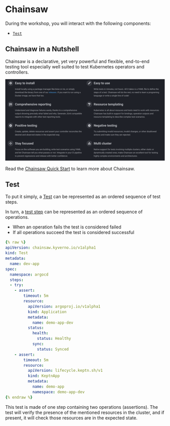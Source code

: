 # Chainsaw

During the workshop, you will interact with the following components:

- [`Test`](#test)

## Chainsaw in a Nutshell

Chainsaw is a declarative, yet very powerful and flexible, end-to-end testing tool especially well suited to test Kubernetes operators and controllers.

![Chainsaw Overview](chainsaw-overview.png)

Read the [Chainsaw Quick Start](https://kyverno.github.io/chainsaw/latest/quick-start/) to learn more about Chainsaw.

## Test

To put it simply, a [Test](https://kyverno.github.io/chainsaw/latest/reference/apis/chainsaw.v1alpha1/#chainsaw-kyverno-io-v1alpha1-Test) can be represented as an ordered sequence of test steps.

In turn, a [test step](https://kyverno.github.io/chainsaw/latest/reference/apis/chainsaw.v1alpha1/#chainsaw-kyverno-io-v1alpha1-TestStepSpec) can be represented as an ordered sequence of operations.

- When an operation fails the test is considered failed
- If all operations succeed the test is considered successful

```yaml
{% raw %}
apiVersion: chainsaw.kyverno.io/v1alpha1
kind: Test
metadata:
  name: dev-app
spec:
  namespace: argocd
  steps:
  - try:
    - assert:
        timeout: 5m
        resource:
          apiVersion: argoproj.io/v1alpha1
          kind: Application
          metadata:
            name: demo-app-dev
          status:
            health:
              status: Healthy
            sync:
              status: Synced
    - assert:
        timeout: 5m
        resource:
          apiVersion: lifecycle.keptn.sh/v1
          kind: KeptnApp
          metadata:
            name: demo-app
            namespace: demo-app-dev
{% endraw %}
```

This test is made of one step containing two operations (assertions).
The test will verify the presence of the mentioned resources in the cluster, and if present, it will check those resources are in the expected state.
